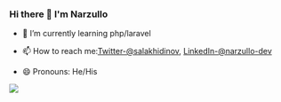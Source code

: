### Hi there 👋 I'm Narzullo 

- 🌱 I’m currently learning php/laravel
- 📫 How to reach me:[Twitter-@salakhidinov](https://twitter.com/salakhidinov),
[LinkedIn-@narzullo-dev](https://www.linkedin.com/in/narzullo-dev/?originalSubdomain=uz)

- 😄 Pronouns: He/His


<img src="https://github-readme-stats.vercel.app/api?username=Nslkh&show_icons=true&count_private=true"/>


